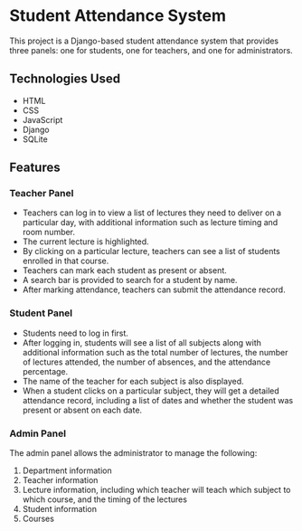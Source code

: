 # Student Attendance System

This project is a Django-based student attendance system that provides three panels: one for students, one for teachers, and one for administrators.

## Technologies Used

- HTML
- CSS
- JavaScript
- Django
- SQLite

## Features

### Teacher Panel
- Teachers can log in to view a list of lectures they need to deliver on a particular day, with additional information such as lecture timing and room number.
- The current lecture is highlighted.
- By clicking on a particular lecture, teachers can see a list of students enrolled in that course.
- Teachers can mark each student as present or absent.
- A search bar is provided to search for a student by name.
- After marking attendance, teachers can submit the attendance record.

### Student Panel
- Students need to log in first.
- After logging in, students will see a list of all subjects along with additional information such as the total number of lectures, the number of lectures attended, the number of absences, and the attendance percentage.
- The name of the teacher for each subject is also displayed.
- When a student clicks on a particular subject, they will get a detailed attendance record, including a list of dates and whether the student was present or absent on each date.

### Admin Panel
The admin panel allows the administrator to manage the following:
1. Department information
2. Teacher information
3. Lecture information, including which teacher will teach which subject to which course, and the timing of the lectures
4. Student information
5. Courses
